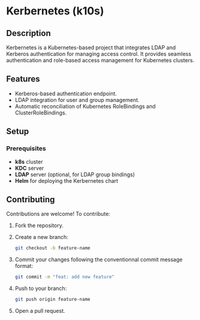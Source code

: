 # Kerbernetes (k10s)

## Description

Kerbernetes is a Kubernetes-based project that integrates LDAP and Kerberos authentication for managing access control. It provides seamless authentication and role-based access management for Kubernetes clusters.

## Features

- Kerberos-based authentication endpoint.
- LDAP integration for user and group management.
- Automatic reconciliation of Kubernetes RoleBindings and ClusterRoleBindings.

## Setup

### Prerequisites

- **k8s** cluster
- **KDC** server
- **LDAP** server (optional, for LDAP group bindings)
- **Helm** for deploying the Kerbernetes chart

## Contributing

Contributions are welcome! To contribute:

1. Fork the repository.
2. Create a new branch:

   ```bash
   git checkout -b feature-name
   ```

3. Commit your changes following the conventionnal commit message format:

   ```bash
   git commit -m "feat: add new feature"
   ```

4. Push to your branch:

   ```bash
   git push origin feature-name
   ```

5. Open a pull request.
